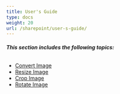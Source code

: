 ```yaml
---
title: User's Guide
type: docs
weight: 20
url: /sharepoint/user-s-guide/
---
```


###### **This section includes the following topics:**
- [Convert Image](/imaging/sharepoint/convert-image-html/)
- [Resize Image](/imaging/sharepoint/resize-image-html/)
- [Crop Image](/imaging/sharepoint/crop-image-html/)
- [Rotate Image](/imaging/sharepoint/rotate-image-html/)
